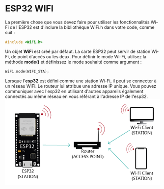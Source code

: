 ﻿# ESP32 WIFI

La première chose que vous devez faire pour utiliser les fonctionnalités Wi-Fi de l'ESP32 est d'inclure la bibliothèque WiFi.h dans votre code, comme suit :
```cpp
#include <WiFi.h>
```
Un objet **WiFi** est créé par défaut.
La carte ESP32 peut servir de station Wi-Fi, de point d'accès ou les deux. Pour définir le mode Wi-Fi, utilisez la méthode **mode()** et définissez le mode souhaité comme argument :
```cpp
WiFi.mode(WIFI_STA);
```
Lorsque l'**esp32** est défini comme une station Wi-Fi, il peut se connecter à un réseau WiFi. Le routeur lui attribue une adresse IP unique. Vous pouvez communiquer avec l'esp32 en utilisant d'autres appareils également connectés au même réseau en vous référant à l'adresse IP  de l'esp32.
![WiFi station](/04_Wifi_Station/images/WIFI_station.png)


